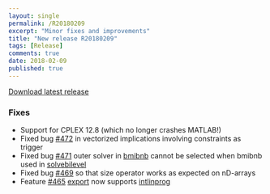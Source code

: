 ```yaml
---
layout: single
permalink: /R20180209
excerpt: "Minor fixes and improvements"
title: "New release R20180209"
tags: [Release]
comments: true
date: 2018-02-09
published: true
---
```


[Download latest release](/download)

### Fixes


* Support for CPLEX 12.8 (which no longer crashes MATLAB!)
* Fixed bug [#472](https://github.com/yalmip/YALMIP/issues/472) in vectorized implications involving constraints as trigger
* Fixed bug [#471](https://github.com/yalmip/YALMIP/issues/471) outer solver in [bmibnb](yalmip.github.io/solver/bmibnb/) cannot be selected when bmibnb used in [solvebilevel](yalmip.github.io/command/solvebilevel/)
* Fixed bug [#469](https://github.com/yalmip/YALMIP/issues/469) so that size operator works as expected on nD-arrays
* Feature [#465](https://github.com/yalmip/YALMIP/issues/465) [export](yalmip.github.io/command/export/) now supports [intlinprog](yalmip.github.io/solver/intlinprog/)











